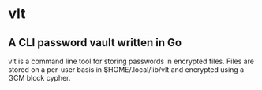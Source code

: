 vlt
===

A CLI password vault written in Go
---

vlt is a command line tool for storing passwords in encrypted files. Files are stored on a per-user basis in $HOME/.local/lib/vlt and encrypted using a GCM block cypher.
